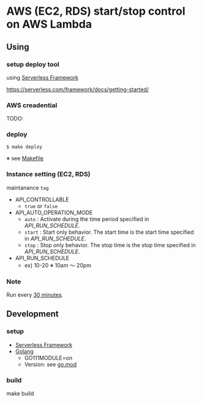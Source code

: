 # AWS (EC2, RDS) start/stop control on AWS Lambda


## Using


### setup deploy tool

using [Serverless Framework](https://serverless.com/)

https://serverless.com/framework/docs/getting-started/

### AWS creadential
TODO:

### deploy

`$ make deploy`

※ see [Makefile](https://github.com/sakuma/aws-sitter/blob/master/Makefile)


### Instance setting (EC2, RDS)

maintanance `tag`

* API_CONTROLLABLE
  * `true` or `false`
* API_AUTO_OPERATION_MODE
  * `auto` : Activate during the time period specified in _API_RUN_SCHEDULE_.
  * `start` : Start only behavior. The start time is the start time specified in _API_RUN_SCHEDULE_.
  * `stop` : Stop only behavior. The stop time is the stop time specified in _API_RUN_SCHEDULE_.
* API_RUN_SCHEDULE
  * ex) 10-20  ※ 10am 〜 20pm

### Note
Run every [30 minutes](https://github.com/sakuma/aws-sitter/blob/master/serverless.yml#L42).


## Development

### setup

* [Serverless Framework](https://serverless.com/)
* [Golang](https://golang.org/doc/install)
  * GO111MODULE=on
  * Version: see [go.mod](https://github.com/sakuma/aws-sitter/blob/master/go.mod)

### build

make build
